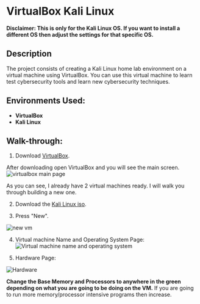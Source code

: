 <h1>VirtualBox Kali Linux</h1>

<b>Disclaimer: This is only for the Kali Linux OS. If you want to install a different OS then adjust the settings for that specific OS.</b>

<h2>Description</h2>
The project consists of creating a Kali Linux home lab environment on a virtual machine using VirtualBox. You can use this virtual machine to learn test cybersecurity tools and learn new cybersecurity techniques.
<br/>

<h2>Environments Used:</h2>

- <b>VirtualBox</b>
- <b>Kali Linux</b>

<h2>Walk-through:</h2>

1. Download [VirtualBox](https://www.virtualbox.org/).

After downloading open VirtualBox and you will see the main screen.
![virtualbox main page](https://github.com/ntieu4328/Virtual-Box-Kali-Linux/assets/156137990/886a6c7c-219b-43f4-b635-2f4755a13311)

As you can see, I already have 2 virtual machines ready. I will walk you through building a new one.

2. Download the [Kali Linux iso](https://www.kali.org/get-kali/#kali-platforms).
   
3. Press "New".
   
![new vm](https://github.com/ntieu4328/Virtual-Box-Kali-Linux/assets/156137990/bcda14d8-1d70-49da-b6b6-46e25123c613)

4. Virtual machine Name and Operating System Page:
![Virtual machine name and operating system](https://github.com/ntieu4328/Virtual-Box-Kali-Linux/assets/156137990/1aeaf8c3-6b77-4b5c-99d5-2050223a207c)

5. Hardware Page:
   
![Hardware](https://github.com/ntieu4328/Virtual-Box-Kali-Linux/assets/156137990/e2bf0529-7f31-4b3b-bce5-71792d591ed4)

<b>Change the Base Memory and Processors to anywhere in the green depending on what you are going to be doing on the VM.</b>
If you are going to run more memory/processor intensive programs then increase.

